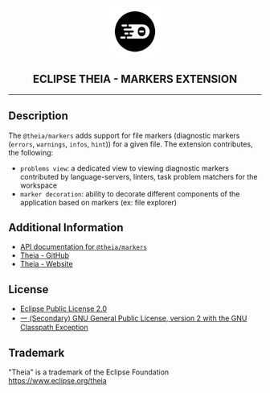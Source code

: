 <div align='center'>

<br />

<img src='https://raw.githubusercontent.com/eclipse-theia/theia/master/logo/theia.svg?sanitize=true' alt='theia-ext-logo' width='100px' />

<h2>ECLIPSE THEIA - MARKERS EXTENSION</h2>

<hr />

</div>

## Description

The `@theia/markers` adds support for file markers (diagnostic markers (`errors`, `warnings`, `infos`, `hint`)) for a given file.
The extension contributes, the following:

- `problems view`: a dedicated view to viewing diagnostic markers contributed by language-servers, linters, task problem matchers for the workspace
- `marker decoration`: ability to decorate different components of the application based on markers (ex: file explorer)

## Additional Information

- [API documentation for `@theia/markers`](https://eclipse-theia.github.io/theia/docs/next/modules/markers.html)
- [Theia - GitHub](https://github.com/eclipse-theia/theia)
- [Theia - Website](https://theia-ide.org/)

## License

- [Eclipse Public License 2.0](http://www.eclipse.org/legal/epl-2.0/)
- [一 (Secondary) GNU General Public License, version 2 with the GNU Classpath Exception](https://projects.eclipse.org/license/secondary-gpl-2.0-cp)

## Trademark

"Theia" is a trademark of the Eclipse Foundation
<https://www.eclipse.org/theia>
